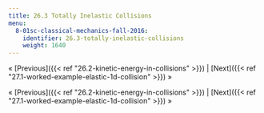 ```yaml
---
title: 26.3 Totally Inelastic Collisions
menu:
  8-01sc-classical-mechanics-fall-2016:
    identifier: 26.3-totally-inelastic-collisions
    weight: 1640
---
```

« [Previous]({{< ref "26.2-kinetic-energy-in-collisions" >}}) | [Next]({{< ref "27.1-worked-example-elastic-1d-collision" >}}) »

« [Previous]({{< ref "26.2-kinetic-energy-in-collisions" >}}) | [Next]({{< ref "27.1-worked-example-elastic-1d-collision" >}}) »